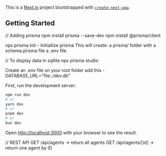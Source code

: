 This is a [Next.js](https://nextjs.org) project bootstrapped with [`create-next-app`](https://nextjs.org/docs/app/api-reference/cli/create-next-app).

## Getting Started

// Adding prisma
npm install prisma --save-dev
npm install @prisma/client

npx prisma init - Initiallize prisma
This will create:
a prisma/ folder with a schema.prisma file
a .env file

// To display data in sqllite
npx prisma studio

Create an .env file on your root folder
add this - DATABASE_URL="file:./dev.db"

First, run the development server:

```bash
npm run dev
# or
yarn dev
# or
pnpm dev
# or
bun dev
```

Open [http://localhost:3000](http://localhost:3000) with your browser to see the result.

// REST API
GET /api/agents → return all agents
GET /api/agents/[id] → return one agent by ID

